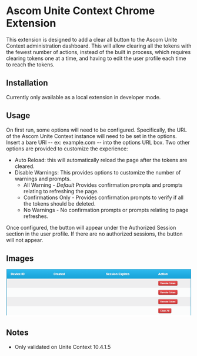# Ascom Unite Context Chrome Extension
This extension is designed to add a clear all button to the Ascom Unite Context administration dashboard.  This will allow clearing all the tokens with the fewest number of actions, instead of the built in process, which requires clearing tokens one at a time, and having to edit the user profile each time to reach the tokens.

## Installation
Currently only available as a local extension in developer mode.

## Usage
On first run, some options will need to be configured.
Specifically, the URL of the Ascom Unite Context instance will need to be set in the options. Insert a bare URl -- ex: example.com -- into the options URL box.
Two other options are provided to customize the experience:
* Auto Reload: this will automatically reload the page after the tokens are cleared.
* Disable Warnings: This provides options to customize the number of warnings and prompts.
  * All Warning - *Default* Provides confirmation prompts and prompts relating to refreshing the page.
  * Confirmations Only - Provides confirmation prompts to verify if all the tokens should be deleted.  
  * No Warnings - No confirmation prompts or prompts relating to page refreshes. 

Once configured, the button will appear under the Authorized Session section in the user profile. If there are no authorized sessions, the button will not appear.


## Images 
![alt text][example]

[example]: clearAllButton.png "Example of button in web page"

## Notes
* Only validated on Unite Context 10.4.1.5